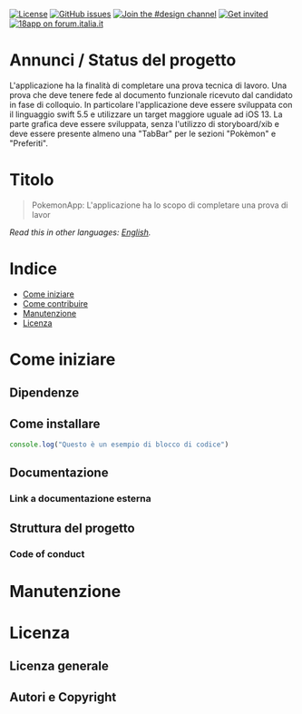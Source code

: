 [![License](https://img.shields.io/github/license/italia/bootstrap-italia.svg)](https://github.com/italia/bootstrap-italia/blob/master/LICENSE)
[![GitHub issues](https://img.shields.io/github/issues/italia/bootstrap-italia.svg)](https://github.com/italia/bootstrap-italia/issues)
[![Join the #design channel](https://img.shields.io/badge/Slack%20channel-%23design-blue.svg)](https://developersitalia.slack.com/messages/C7VPAUVB3/)
[![Get invited](https://slack.developers.italia.it/badge.svg)](https://slack.developers.italia.it/)
[![18app on forum.italia.it](https://img.shields.io/badge/Forum-18app-blue.svg)](https://forum.italia.it/c/18app-carta-docente)

# Annunci / Status del progetto

L'applicazione ha la finalità di completare una prova tecnica di lavoro. Una prova che deve tenere fede al documento funzionale ricevuto dal candidato in fase di colloquio. In particolare l'applicazione deve essere sviluppata con il linguaggio swift 5.5 e utilizzare un target maggiore uguale ad iOS 13. La parte grafica deve essere sviluppata, senza l'utilizzo di storyboard/xib e deve essere presente almeno una "TabBar" per le sezioni "Pokèmon" e "Preferiti". 

# Titolo

> PokemonApp: L'applicazione ha lo scopo di completare una prova di lavor

*Read this in other languages: [English](README.EN.md).*

# Indice
- [Come iniziare](#come-iniziare)
- [Come contribuire](#come-contribuire)
- [Manutenzione](#manutenzione)
- [Licenza](#licenza)

# Come iniziare

## Dipendenze
## Come installare

```js
console.log("Questo è un esempio di blocco di codice")
```
## Documentazione

### Link a documentazione esterna 

## Struttura del progetto

### Code of conduct

# Manutenzione 

# Licenza 

## Licenza generale 

## Autori e Copyright
